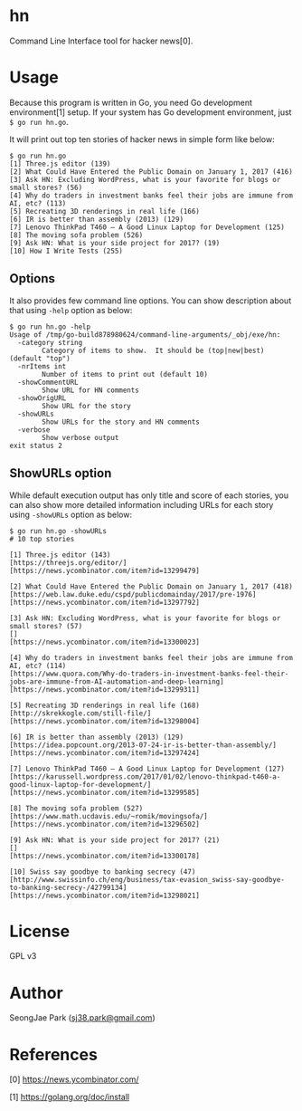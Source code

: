 hn
==

Command Line Interface tool for hacker news[0].


Usage
=====

Because this program is written in Go, you need Go development environment[1]
setup.  If your system has Go development environment, just `$ go run hn.go`.

It will print out top ten stories of hacker news in simple form like below:
```
$ go run hn.go
[1] Three.js editor (139)
[2] What Could Have Entered the Public Domain on January 1, 2017 (416)
[3] Ask HN: Excluding WordPress, what is your favorite for blogs or small stores? (56)
[4] Why do traders in investment banks feel their jobs are immune from AI, etc? (113)
[5] Recreating 3D renderings in real life (166)
[6] IR is better than assembly (2013) (129)
[7] Lenovo ThinkPad T460 – A Good Linux Laptop for Development (125)
[8] The moving sofa problem (526)
[9] Ask HN: What is your side project for 2017? (19)
[10] How I Write Tests (255)
```


Options
-------

It also provides few command line options.  You can show description about that
using `-help` option as below:
```
$ go run hn.go -help
Usage of /tmp/go-build878980624/command-line-arguments/_obj/exe/hn:
  -category string
        Category of items to show.  It should be (top|new|best) (default "top")
  -nrItems int
        Number of items to print out (default 10)
  -showCommentURL
        Show URL for HN comments
  -showOrigURL
        Show URL for the story
  -showURLs
        Show URLs for the story and HN comments
  -verbose
        Show verbose output
exit status 2
```


ShowURLs option
---------------

While default execution output has only title and score of each stories, you
can also show more detailed information including URLs for each story using
`-showURLs` option as below:
```
$ go run hn.go -showURLs
# 10 top stories

[1] Three.js editor (143)
[https://threejs.org/editor/]
[https://news.ycombinator.com/item?id=13299479]

[2] What Could Have Entered the Public Domain on January 1, 2017 (418)
[https://web.law.duke.edu/cspd/publicdomainday/2017/pre-1976]
[https://news.ycombinator.com/item?id=13297792]

[3] Ask HN: Excluding WordPress, what is your favorite for blogs or small stores? (57)
[]
[https://news.ycombinator.com/item?id=13300023]

[4] Why do traders in investment banks feel their jobs are immune from AI, etc? (114)
[https://www.quora.com/Why-do-traders-in-investment-banks-feel-their-jobs-are-immune-from-AI-automation-and-deep-learning]
[https://news.ycombinator.com/item?id=13299311]

[5] Recreating 3D renderings in real life (168)
[http://skrekkogle.com/still-file/]
[https://news.ycombinator.com/item?id=13298004]

[6] IR is better than assembly (2013) (129)
[https://idea.popcount.org/2013-07-24-ir-is-better-than-assembly/]
[https://news.ycombinator.com/item?id=13297424]

[7] Lenovo ThinkPad T460 – A Good Linux Laptop for Development (127)
[https://karussell.wordpress.com/2017/01/02/lenovo-thinkpad-t460-a-good-linux-laptop-for-development/]
[https://news.ycombinator.com/item?id=13299585]

[8] The moving sofa problem (527)
[https://www.math.ucdavis.edu/~romik/movingsofa/]
[https://news.ycombinator.com/item?id=13296502]

[9] Ask HN: What is your side project for 2017? (21)
[]
[https://news.ycombinator.com/item?id=13300178]

[10] Swiss say goodbye to banking secrecy (47)
[http://www.swissinfo.ch/eng/business/tax-evasion_swiss-say-goodbye-to-banking-secrecy-/42799134]
[https://news.ycombinator.com/item?id=13298021]
```


License
=======

GPL v3


Author
======

SeongJae Park (sj38.park@gmail.com)


References
==========

[0] https://news.ycombinator.com/

[1] https://golang.org/doc/install
